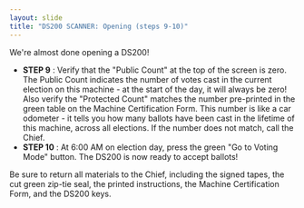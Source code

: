 ```yaml
---
layout: slide
title: "DS200 SCANNER: Opening (steps 9-10)"
---
```


We&#39;re almost done opening a DS200!

- **STEP 9** : Verify that the &quot;Public Count&quot; at the top of the screen is zero. The Public Count indicates the number of votes cast in the current election on this machine - at the start of the day, it will always be zero! Also verify the &quot;Protected Count&quot; matches the number pre-printed in the green table on the Machine Certification Form. This number is like a car odometer - it tells you how many ballots have been cast in the lifetime of this machine, across all elections. If the number does not match, call the Chief.
- **STEP 10** : At 6:00 AM on election day, press the green &quot;Go to Voting Mode&quot; button. The DS200 is now ready to accept ballots!

Be sure to return all materials to the Chief, including the signed tapes, the cut green zip-tie seal, the printed instructions, the Machine Certification Form, and the DS200 keys.